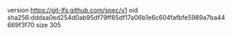 version https://git-lfs.github.com/spec/v1
oid sha256:dddaa0ed254d0ab95df79ff85df17a06b1e6c604fafbfe5989a7ba44669f3f70
size 305
